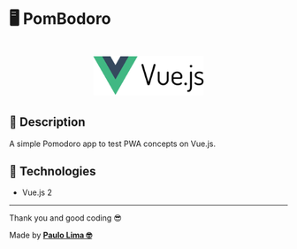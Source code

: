 # 🖥️ PomBodoro

<h1 align="center">
  <img src=".github/logo.png" width="200px" />
</h1>

## 🔎️ Description

A simple Pomodoro app to test PWA concepts on Vue.js.

## 🚀️ Technologies

- Vue.js 2

---

Thank you and good coding 😎️

Made by **<a href="https://paulophlp.github.io/portfolio/" target="__blank">Paulo Lima 🤓️</a>**
